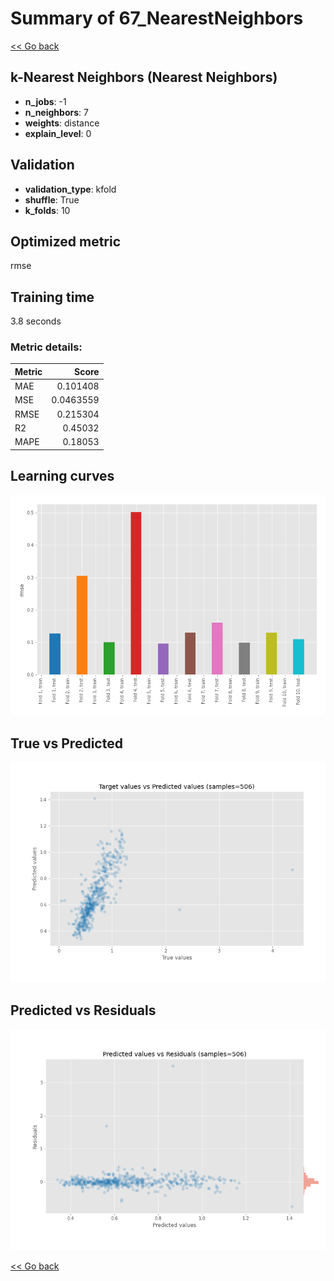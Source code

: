 # Summary of 67_NearestNeighbors

[<< Go back](../README.md)


## k-Nearest Neighbors (Nearest Neighbors)
- **n_jobs**: -1
- **n_neighbors**: 7
- **weights**: distance
- **explain_level**: 0

## Validation
 - **validation_type**: kfold
 - **shuffle**: True
 - **k_folds**: 10

## Optimized metric
rmse

## Training time

3.8 seconds

### Metric details:
| Metric   |     Score |
|:---------|----------:|
| MAE      | 0.101408  |
| MSE      | 0.0463559 |
| RMSE     | 0.215304  |
| R2       | 0.45032   |
| MAPE     | 0.18053   |



## Learning curves
![Learning curves](learning_curves.png)
## True vs Predicted

![True vs Predicted](true_vs_predicted.png)


## Predicted vs Residuals

![Predicted vs Residuals](predicted_vs_residuals.png)



[<< Go back](../README.md)
